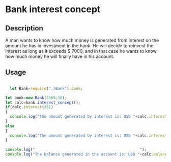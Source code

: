 # Bank interest concept

## Description

A man wants to know how much money is generated from interest on the amount he has in investment in the bank. He will decide to reinvest the interest as long as it exceeds $ 7000, and in that case he wants to know how much money he will finally have in his account.

## Usage

```Javascript

  let Bank=require("./Bank").Bank;

let bank=new Bank(3569,10);
let calc=bank.interest_concept();
if(calc.interest>351)
{
  console.log("The amount generated by interest is: USD "+calc.interest+" exceeds USD 351");  
}
else
{
  console.log("The amount generated by interest is: USD "+calc.interest+" does not exceeds USD 351");  
}
 
console.log("                                              ");
console.log("The balance generated in the account is: USD "+calc.balanced_generated);

```